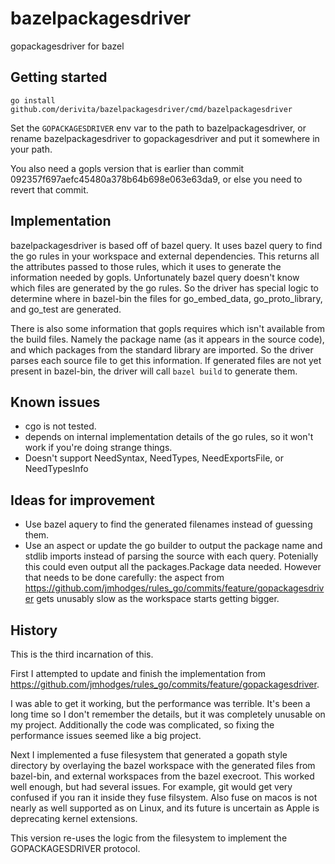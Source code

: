 # bazelpackagesdriver
gopackagesdriver for bazel

## Getting started

`go install github.com/derivita/bazelpackagesdriver/cmd/bazelpackagesdriver`

Set the `GOPACKAGESDRIVER` env var to the path to bazelpackagesdriver, or rename bazelpackagesdriver to gopackagesdriver and put it somewhere in your path.

You also need a gopls version that is earlier than commit 092357f697aefc45480a378b64b698e063e63da9, or else you need to revert that commit.

## Implementation

bazelpackagesdriver is based off of bazel query.
It uses bazel query to find the go rules in your workspace and external dependencies.
This returns all the attributes passed to those rules, which it uses to generate the information needed by gopls.
Unfortunately bazel query doesn't know which files are generated by the go rules. So the driver has special logic to determine where in bazel-bin the files for go_embed_data, go_proto_library, and go_test are generated.

There is also some information that gopls requires which isn't available from the build files.
Namely the package name (as it appears in the source code), and which packages from the standard library are imported.
So the driver parses each source file to get this information. If generated files are not yet present in bazel-bin, the driver will call `bazel build` to generate them.

## Known issues

- cgo is not tested.
- depends on internal implementation details of the go rules, so it won't work if you're doing strange things.
- Doesn't support NeedSyntax, NeedTypes, NeedExportsFile, or NeedTypesInfo

## Ideas for improvement
- Use bazel aquery to find the generated filenames instead of guessing them.
- Use an aspect or update the go builder to output the package name and stdlib imports instead
  of parsing the source with each query. Potenially this could even output all the packages.Package data
  needed. However that needs to be done carefully: the aspect from https://github.com/jmhodges/rules_go/commits/feature/gopackagesdriver gets unusably slow as the workspace starts getting bigger.

## History

This is the third incarnation of this.

First I attempted to update and finish the implementation from https://github.com/jmhodges/rules_go/commits/feature/gopackagesdriver.

I was able to get it working, but the performance was terrible. It's been a long time so I don't remember the details, but it was completely unusable on my project. Additionally the code was complicated, so fixing the performance issues seemed like a big project.

Next I implemented a fuse filesystem that generated a gopath style directory by overlaying the bazel workspace with the generated files from bazel-bin, and external workspaces from the bazel execroot.
This worked well enough, but had several issues. For example, git would get very confused if you ran it inside they fuse filsystem. Also fuse on macos is not nearly as well supported as on Linux, and its future is uncertain as Apple is deprecating kernel extensions.

This version re-uses the logic from the filesystem to implement the GOPACKAGESDRIVER protocol.